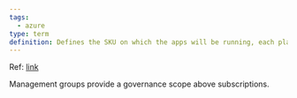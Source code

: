 ```yaml
---
tags:
  - azure
type: term
definition: Defines the SKU on which the apps will be running, each plan belongs to one region
---
```


Ref: [link](https://learn.microsoft.com/en-us/azure/governance/management-groups/overview)

Management groups provide a governance scope above subscriptions.
